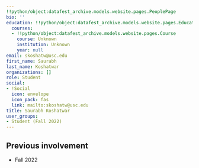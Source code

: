 ```yaml
---
!!python/object:datafest_archive.models.website.pages.PeoplePage
bio: ''
education: !!python/object:datafest_archive.models.website.pages.Education
  courses:
  - !!python/object:datafest_archive.models.website.pages.Course
    course: Unknown
    institution: Unknown
    year: null
email: skoshatw@usc.edu
first_name: Saurabh
last_name: Koshatwar
organizations: []
role: Student
social:
- !Social
  icon: envelope
  icon_pack: fas
  link: mailto:skoshatw@usc.edu
title: Saurabh Koshatwar
user_groups:
- Student (Fall 2022)
---
```



## Previous involvement

* Fall 2022

